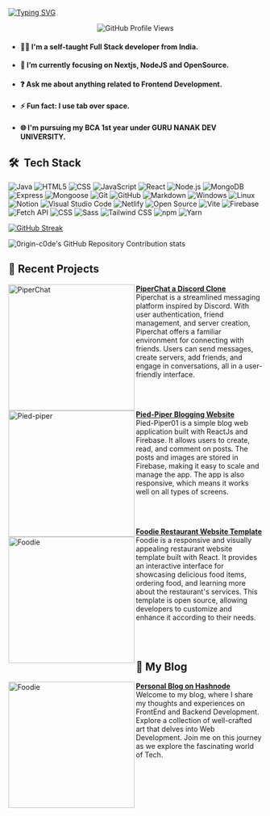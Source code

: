 [![Typing SVG](https://readme-typing-svg.demolab.com?font=Puppins&duration=3000&pause=200&center=true&vCenter=true&random=false&width=435&lines=Hey+%F0%9F%91%8B+I'm+Sunil+;I'm+Full+Stack+Developer;Currently+Focusing+on+MERN+Stack)](https://git.io/typing-svg)

<p align="center">
  <img src="https://komarev.com/ghpvc/?username=0rigin-c0de-username&label=PROFILE+VIEWS" alt="GitHub Profile Views">
</p>

- #### 🙋‍♂️ I'm a self-taught Full Stack developer from India.

- #### 🔭 I’m currently focusing on Nextjs, NodeJS and OpenSource.

- #### ❓ Ask me about anything related to Frontend Development.

- #### ⚡ Fun fact: I use tab over space.

- #### 🌐 I'm pursuing my BCA 1st year under GURU NANAK DEV UNIVERSITY.

## 🛠 &nbsp;Tech Stack

![Java](https://img.shields.io/badge/-Java-333333?style=flat&logo=Java&logoColor=007396)
![HTML5](https://img.shields.io/badge/-HTML5-333333?style=flat&logo=HTML5)
![CSS](https://img.shields.io/badge/-CSS-333333?style=flat&logo=CSS3&logoColor=1572B6)
![JavaScript](https://img.shields.io/badge/-JavaScript-333333?style=flat&logo=javascript)
![React](https://img.shields.io/badge/-React-333333?style=flat&logo=react)
![Node.js](https://img.shields.io/badge/-Node.js-333333?style=flat&logo=node.js)
![MongoDB](https://img.shields.io/badge/-MongoDB-333333?style=flat&logo=mongodb)
![Express](https://img.shields.io/badge/-Express-333333?style=flat&logo=express)
![Mongoose](https://img.shields.io/badge/-Mongoose-333333?style=flat&logo=mongoose)
![Git](https://img.shields.io/badge/-Git-333333?style=flat&logo=git)
![GitHub](https://img.shields.io/badge/-GitHub-333333?style=flat&logo=github)
![Markdown](https://img.shields.io/badge/-Markdown-333333?style=flat&logo=markdown)
![Windows](https://img.shields.io/badge/-Windows-333333?style=flat&logo=windows)
![Linux](https://img.shields.io/badge/-Linux-333333?style=flat&logo=linux)
![Notion](https://img.shields.io/badge/-Notion-333333?style=flat&logo=notion)
![Visual Studio Code](https://img.shields.io/badge/-Visual%20Studio%20Code-333333?style=flat&logo=visual-studio-code&logoColor=007ACC)
![Netlify](https://img.shields.io/badge/-Netlify-333333?style=flat&logo=netlify)
![Open Source](https://img.shields.io/badge/-Open%20Source-333333?style=flat&logo=open-source-initiative)
![Vite](https://img.shields.io/badge/-Vite-333333?style=flat&logo=vite)
![Firebase](https://img.shields.io/badge/-Firebase-333333?style=flat&logo=firebase)
![Fetch API](https://img.shields.io/badge/-Fetch%20API-333333?style=flat&logo=javascript)
![CSS](https://img.shields.io/badge/-CSS-333333?style=flat&logo=css3)
![Sass](https://img.shields.io/badge/-Sass-333333?style=flat&logo=sass)
![Tailwind CSS](https://img.shields.io/badge/-Tailwind%20CSS-333333?style=flat&logo=tailwind-css)
![npm](https://img.shields.io/badge/-npm-333333?style=flat&logo=npm)
![Yarn](https://img.shields.io/badge/-Yarn-333333?style=flat&logo=yarn)


[![GitHub Streak](https://streak-stats.demolab.com?user=0rigin-c0de&theme=tokyonight)](https://git.io/streak-stats)


![0rigin-c0de's GitHub Repository Contribution stats](https://github-contributor-stats.vercel.app/api?username=0rigin-c0de&theme=tokyonight)

## 📙 Recent Projects

<p align="left">
<a href="https://github.com/0rigin-c0de/PiperChat" title="PiperChat a Discord Clone"><img src="https://github.com/0rigin-c0de/0rigin-c0de/assets/106311923/5be7858e-752d-499e-b447-97bdfb72c815" alt="PiperChat" width="250px" align="left" /></a>
<a target="blank" href="https://github.com/0rigin-c0de/PiperChat" title="PiperChat"><strong>PiperChat a Discord Clone</strong></a>
<br/>Piperchat is a streamlined messaging platform inspired by Discord. With user authentication, friend management, and server creation, Piperchat offers a familiar environment for connecting with friends. Users can send messages, create servers, add friends, and engage in conversations, all in a user-friendly interface.</p> <br/> <br/>
<p align="left">

<p align="left">
<a href="https://piedpiper01.netlify.app/" title="Pied-Piper Blogging Website"><img src="https://github.com/0rigin-c0de/0rigin-c0de/assets/106311923/1221dbf4-efd3-4918-94e3-a648536a7aab" alt="Pied-piper" width="250px" align="left" /></a>
<a target="blank" href="https://piedpiper01.netlify.app/" title="Pied-Piper"><strong>Pied-Piper Blogging Website</strong></a>
<br/>Pied-Piper01 is a simple blog web application built with ReactJs and Firebase. It allows users to create, read, and comment on posts. The posts and images are stored in Firebase, making it easy to scale and manage the app. The app is also responsive, which means it works well on all types of screens.</p> <br/> <br/>
<p align="left">

<p align="left">
<a href="https://foodie01.netlify.app/" title="Foodie Restaurant Website Template"><img src="https://github.com/0rigin-c0de/0rigin-c0de/assets/106311923/59afdc54-23bb-4799-bc37-ff3d4c8dd70d" alt="Foodie" width="250px" align="left" /></a>
<a target="blank" href="https://foodie01.netlify.app/" title="Foodie"><strong>Foodie Restaurant Website Template</strong></a>
<br/>Foodie is a responsive and visually appealing restaurant website template built with React. It provides an interactive interface for showcasing delicious food items, ordering food, and learning more about the restaurant's services. This template is open source, allowing developers to customize and enhance it according to their needs.</p> <br/> <br/>
<p align="left">

## 📝 My Blog

<p align="left">
<a href="https://shunnu.hashnode.dev/" title="Personal Blog on Hashnode"><img src="https://github.com/0rigin-c0de/0rigin-c0de/assets/106311923/cc520624-4c4f-4330-b552-12bd89b9b155" alt="Foodie" width="250px" align="left" /></a>
<a target="blank" href="https://shunnu.hashnode.dev/" title="Foodie"><strong>Personal Blog on Hashnode</strong></a>
<br/>Welcome to my blog, where I share my thoughts and experiences on  FrontEnd and Backend Development. Explore a collection of well-crafted art that delves into Web Development. Join me on this journey as we explore the fascinating world of Tech.</p> <br/> <br/>
<p align="left">
